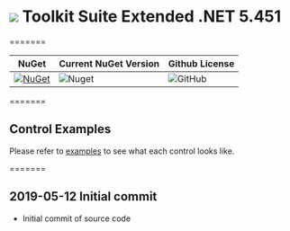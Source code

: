 # <img src="https://raw.githubusercontent.com/Wagnerp/Krypton-Toolkit-Suite-Extended-NET-5.451/master/Assets/PNG/64%20x%2064/KR%2064%20%20x%2064%20Orange.png" /> Toolkit Suite Extended .NET 5.451

=======

| NuGet | Current NuGet Version | Github License |
|---|---|---|
| [![NuGet](https://img.shields.io/badge/NuGet-Krypton%20Extended%20.NET%205.451-brightgreen.svg)](https://www.nuget.org/packages/KryptonExtendedToolkit5451/) | ![Nuget](https://img.shields.io/nuget/v/KryptonExtendedToolkit5451.svg) | ![GitHub](https://img.shields.io/github/license/Wagnerp/Krypton-Toolkit-Suite-Extended-NET-5.451.svg)

=======

## Control Examples

Please refer to [examples](https://github.com/Wagnerp/Krypton-Toolkit-Suite-Extended-NET-5.450/blob/master/Examples.md) to see what each control looks like.

=======

## 2019-05-12 Initial commit
* Initial commit of source code